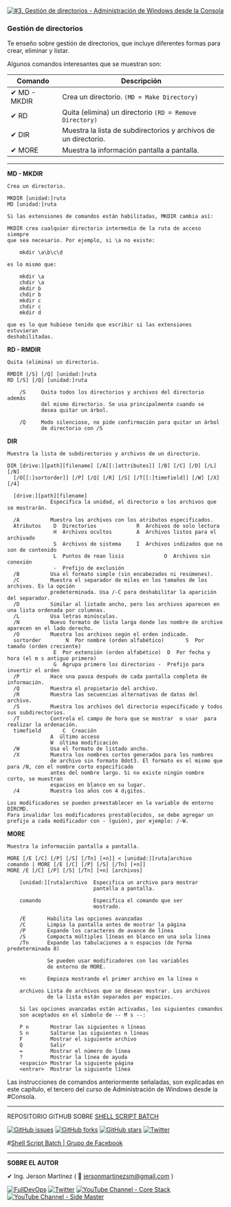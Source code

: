 [![#3. Gestión de directorios - Administración de Windows desde la Consola](https://img.youtube.com/vi/wdpOx-evxWs/maxresdefault.jpg)](https://youtu.be/wdpOx-evxWs "#3. Gestión de directorios - Administración de Windows desde la Consola")

### Gestión de directorios

Te enseño sobre gestión de directorios, que incluye diferentes formas para crear, eliminar y listar. 

Algunos comandos interesantes que se muestran son: 

Comando | Descripción
------------ | -------------
✔ MD - MKDIR | Crea un directorio. `(MD = Make Directory)`
✔ RD | Quita (elimina) un directorio `(RD = Remove Directory)`
✔ DIR | Muestra la lista de subdirectorios y archivos de un directorio.
✔ MORE | Muestra la información pantalla a pantalla.

---

**MD - MKDIR**

```
Crea un directorio.

MKDIR [unidad:]ruta
MD [unidad:]ruta

Si las extensiones de comandos están habilitadas, MKDIR cambia así:

MKDIR crea cualquier directorio intermedio de la ruta de acceso siempre 
que sea necesario. Por ejemplo, si \a no existe:

    mkdir \a\b\c\d

es lo mismo que:

    mkdir \a
    chdir \a
    mkdir b
    chdir b
    mkdir c
    chdir c
    mkdir d

que es lo que hubiese tenido que escribir si las extensiones estuvieran
deshabilitadas.
```

**RD - RMDIR**

```
Quita (elimina) un directorio.

RMDIR [/S] [/Q] [unidad:]ruta
RD [/S] [/Q] [unidad:]ruta

    /S     Quita todos los directorios y archivos del directorio además 
           del mismo directorio. Se usa principalmente cuando se 
           desea quitar un árbol.

    /Q     Modo silencioso, no pide confirmación para quitar un árbol
           de directorio con /S
```

**DIR**

```
Muestra la lista de subdirectorios y archivos de un directorio.

DIR [drive:][path][filename] [/A[[:]attributes]] [/B] [/C] [/D] [/L] [/N]
  [/O[[:]sortorder]] [/P] [/Q] [/R] [/S] [/T[[:]timefield]] [/W] [/X] [/4]

  [drive:][path][filename]
              Especifica la unidad, el directorio o los archivos que se mostrarán.

  /A          Muestra los archivos con los atributos especificados.
  Atributos    D  Directorios             R  Archivos de solo lectura
               H  Archivos ocultos        A  Archivos listos para el archivado
               S  Archivos de sistema     I  Archivos indizados que no son de contenido
               L  Puntos de rean lisis             O  Archivos sin conexión
               -  Prefijo de exclusión
  /B          Usa el formato simple (sin encabezados ni resúmenes).
  /C          Muestra el separador de miles en los tamaños de los archivos. Es la opción
              predeterminada. Usa /-C para deshabilitar la aparición del separador.
  /D          Similar al listado ancho, pero los archivos aparecen en una lista ordenada por columnas.
  /L          Usa letras minúsculas.
  /N          Nuevo formato de lista larga donde los nombre de archivo aparecen en el lado derecho.
  /O          Muestra los archivos según el orden indicado.
  sortorder        N  Por nombre (orden alfabético)       S  Por tamaño (orden creciente)
               E  Por extensión (orden alfabético)  D  Por fecha y hora (el m s antiguo primero)
               G  Agrupa primero los directorios -  Prefijo para invertir el orden
  /P          Hace una pausa después de cada pantalla completa de información.
  /Q          Muestra el propietario del archivo.
  /R          Muestra las secuencias alternativas de datos del archivo.
  /S          Muestra los archivos del directorio especificado y todos sus subdirectorios.
  /T          Controla el campo de hora que se mostrar  o usar  para realizar la ordenación.
  timefield       C  Creación
              A  último acceso
              W  última modificación
  /W          Usa el formato de listado ancho.
  /X          Muestra los nombres cortos generados para los nombres
              de archivo sin formato 8dot3. El formato es el mismo que para /N, con el nombre corto especificado
              antes del nombre largo. Si no existe ningún nombre corto, se muestran
              espacios en blanco en su lugar.
  /4          Muestra los años con 4 d¡gitos.

Los modificadores se pueden preestablecer en la variable de entorno DIRCMD.
Para invalidar los modificadores prestablecidos, se debe agregar un prefijo a cada modificador con - (guión), por ejemplo: /-W.
```

**MORE**

```
Muestra la información pantalla a pantalla.

MORE [/E [/C] [/P] [/S] [/Tn] [+n]] < [unidad:][ruta]archivo
comando | MORE [/E [/C] [/P] [/S] [/Tn] [+n]]
MORE /E [/C] [/P] [/S] [/Tn] [+n] [archivos]

    [unidad:][ruta]archivo  Especifica un archivo para mostrar
                            pantalla a pantalla.

    comando                 Especifica el comando que ser 
                            mostrado.

    /E       Habilita las opciones avanzadas
    /C       Limpia la pantalla antes de mostrar la página
    /P       Expande los caracteres de avance de línea
    /S       Compacta múltiples líneas en blanco en una sola línea
    /Tn      Expande las tabulaciones a n espacios (de forma predeterminada 8)

             Se pueden usar modificadores con las variables
             de entorno de MORE.

    +n       Empieza mostrando el primer archivo en la línea n

    archivos Lista de archivos que se desean mostrar. Los archivos
             de la lista están separados por espacios.

    Si las opciones avanzadas están activadas, los siguientes comandos
    son aceptados en el símbolo de -- M s --:

    P n       Mostrar las siguientes n líneas
    S n       Saltarse las siguientes n líneas
    F         Mostrar el siguiente archivo
    Q         Salir
    =         Mostrar el número de línea
    ?         Mostrar la línea de ayuda
    <espacio> Mostrar la siguiente página
    <entrar>  Mostrar la siguiente línea
```


Las instrucciones de comandos anteriormente señaladas, son explicadas en este capítulo, el tercero del curso de Administración de Windows desde la #Consola. 

---

REPOSITORIO GITHUB SOBRE <a href="https://github.com/jersonmartinez/ShellScriptBatch" target="_blank">SHELL SCRIPT BATCH</a>

<a href="https://github.com/jersonmartinez/ShellScriptBatch/issues" target="_blank"><img alt="GitHub issues" src="https://img.shields.io/github/issues/jersonmartinez/ShellScriptBatch"></a>
<a href="https://github.com/jersonmartinez/ShellScriptBatch/network" target="_blank"><img alt="GitHub forks" src="https://img.shields.io/github/forks/jersonmartinez/ShellScriptBatch"></a>
<a href="https://github.com/jersonmartinez/ShellScriptBatch/stargazers" target="_blank"><img alt="GitHub stars" src="https://img.shields.io/github/stars/jersonmartinez/ShellScriptBatch"></a>
<a href="https://twitter.com/intent/tweet?text=Wow:&url=https%3A%2F%2Fgithub.com%2Fjersonmartinez%2FShellScriptBatch" target="_blank"><img alt="Twitter" src="https://img.shields.io/twitter/url?style=social&url=https%3A%2F%2Fgithub.com%2Fjersonmartinez%2FShellScriptBatch"></a>

#<a href="https://www.facebook.com/groups/ShellScriptBatch/" target="_blank">Shell Script Batch | Grupo de Facebook</a>

---

**SOBRE EL AUTOR**

✔ Ing. Jerson Martínez ( 💌 jersonmartinezsm@gmail.com )

<a href="https://www.fulldevops.es/?suscribirse" target="_blank"><img alt="FullDevOps" src="https://img.shields.io/twitter/url?color=9cf&label=%40FullDevOps&logo=FullDevOps&logoColor=informational&style=for-the-badge&url=https%3A%2F%2Ftwitter.com%2Fantoniomorenosm"></a>
<a href="https://twitter.com/antoniomorenosm" target="_blank"><img alt="Twitter" src="https://img.shields.io/twitter/url?color=9cf&label=%40antoniomorenosm&logo=Side%20Master&logoColor=yellow&style=for-the-badge&url=https%3A%2F%2Ftwitter.com%2Fantoniomorenosm"></a>
<a href="https://www.youtube.com/user/gvideosmtutorialesgm/videos" target="_blank"><img alt="YouTube Channel - Core Stack" src="https://img.shields.io/twitter/url?color=red&label=%40Core%20Stack&logo=Side%20Master&logoColor=yellow&style=for-the-badge&url=https%3A%2F%2Ftwitter.com%2Fantoniomorenosm"></a>
<a href="https://www.youtube.com/user/sidemastersupremo/videos" target="_blank"><img alt="YouTube Channel - Side Master" src="https://img.shields.io/twitter/url?color=red&label=%40Side%20Master&logo=Side%20Master&logoColor=yellow&style=for-the-badge&url=https%3A%2F%2Ftwitter.com%2Fantoniomorenosm"></a>
